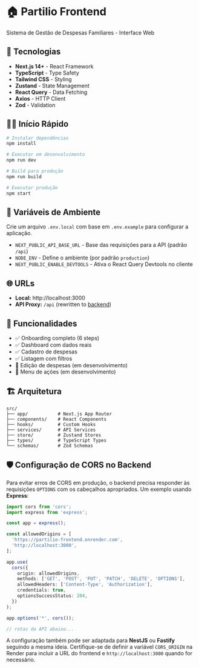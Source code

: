 # 🏠 Partilio Frontend

Sistema de Gestão de Despesas Familiares - Interface Web

## 🚀 Tecnologias

- **Next.js 14+** - React Framework
- **TypeScript** - Type Safety
- **Tailwind CSS** - Styling
- **Zustand** - State Management
- **React Query** - Data Fetching
- **Axios** - HTTP Client
- **Zod** - Validation

## 🏃‍♂️ Início Rápido

```bash
# Instalar dependências
npm install

# Executar em desenvolvimento
npm run dev

# Build para produção
npm run build

# Executar produção
npm start
```

## 🔑 Variáveis de Ambiente

Crie um arquivo `.env.local` com base em `.env.example` para configurar a aplicação.

- `NEXT_PUBLIC_API_BASE_URL` - Base das requisições para a API (padrão `/api`)
- `NODE_ENV` - Define o ambiente (por padrão `production`)
- `NEXT_PUBLIC_ENABLE_DEVTOOLS` - Ativa o React Query Devtools no cliente

## 🌐 URLs

- **Local:** http://localhost:3000
- **API Proxy:** `/api` (rewritten to [backend](https://partilio-backend.onrender.com))

## 📱 Funcionalidades

- ✅ Onboarding completo (6 steps)
- ✅ Dashboard com dados reais
- ✅ Cadastro de despesas
- ✅ Listagem com filtros
- 🔄 Edição de despesas (em desenvolvimento)
- 🔄 Menu de ações (em desenvolvimento)

## 🏗️ Arquitetura

```
src/
├── app/           # Next.js App Router
├── components/    # React Components
├── hooks/         # Custom Hooks
├── services/      # API Services
├── store/         # Zustand Stores
├── types/         # TypeScript Types
└── schemas/       # Zod Schemas
```

## 🛡️ Configuração de CORS no Backend

Para evitar erros de CORS em produção, o backend precisa responder às requisições `OPTIONS` com os cabeçalhos apropriados. Um exemplo usando **Express**:

```ts
import cors from 'cors';
import express from 'express';

const app = express();

const allowedOrigins = [
  'https://partilio-frontend.onrender.com',
  'http://localhost:3000',
];

app.use(
  cors({
    origin: allowedOrigins,
    methods: ['GET', 'POST', 'PUT', 'PATCH', 'DELETE', 'OPTIONS'],
    allowedHeaders: ['Content-Type', 'Authorization'],
    credentials: true,
    optionsSuccessStatus: 204,
  })
);

app.options('*', cors());

// rotas da API abaixo...
```

A configuração também pode ser adaptada para **NestJS** ou **Fastify** seguindo a mesma ideia. Certifique-se de definir a variável `CORS_ORIGIN` na Render para incluir a URL do frontend e `http://localhost:3000` quando for necessário.
